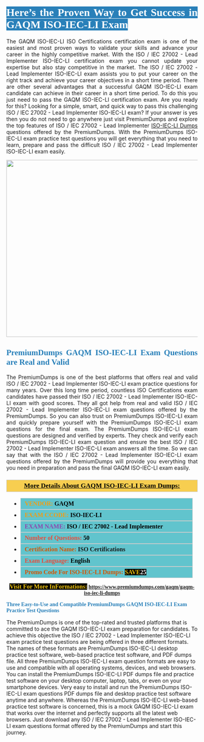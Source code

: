 <h1 style="text-align: justify;"><span style="color:#ffffff;"><span style="font-family:Georgia,serif;"><strong><span style="background-color:#2980b9;">Here’s the Proven Way to Get Success in GAQM ISO-IEC-LI Exam</span></strong></span></span></h1>

<p style="text-align: justify;">The GAQM ISO-IEC-LI ISO Certifications certification exam is one of the easiest and most proven ways to validate your skills and advance your career in the highly competitive market. With the ISO / IEC 27002 - Lead Implementer ISO-IEC-LI certification exam you cannot update your expertise but also stay competitive in the market. The ISO / IEC 27002 - Lead Implementer ISO-IEC-LI exam assists you to put your career on the right track and achieve your career objectives in a short time period. There are other several advantages that a successful GAQM ISO-IEC-LI exam candidate can achieve in their career in a short time period. To do this you just need to pass the GAQM ISO-IEC-LI certification exam. Are you ready for this? Looking for a simple, smart, and quick way to pass this challenging ISO / IEC 27002 - Lead Implementer ISO-IEC-LI exam? If your answer is yes then you do not need to go anywhere just visit PremiumDumps and explore the top features of ISO / IEC 27002 - Lead Implementer <a href="https://www.premiumdumps.com/gaqm/gaqm-iso-iec-li-dumps">ISO-IEC-LI Dumps</a> questions offered by the PremiumDumps. With the PremiumDumps ISO-IEC-LI exam practice test questions you will get everything that you need to learn, prepare and pass the difficult ISO / IEC 27002 - Lead Implementer ISO-IEC-LI exam easily.</p>

<p style="text-align: center;"><a href="https://www.premiumdumps.com/gaqm/gaqm-iso-iec-li-dumps"><img alt="" src="https://i.imgur.com/KJGzbJ2.jpeg" style="width: 700px; height: 465px;" /></a></p>

<h2 style="text-align: justify;"><span style="color:#2980b9;"><span style="font-family:Georgia,serif;"><strong>PremiumDumps GAQM ISO-IEC-LI Exam Questions are Real and Valid</strong></span></span></h2>

<p style="text-align: justify;">The PremiumDumps is one of the best platforms that offers real and valid ISO / IEC 27002 - Lead Implementer ISO-IEC-LI exam practice questions for many years. Over this long time period, countless ISO Certifications exam candidates have passed their ISO / IEC 27002 - Lead Implementer ISO-IEC-LI exam with good scores. They all got help from real and valid ISO / IEC 27002 - Lead Implementer ISO-IEC-LI exam questions offered by the PremiumDumps. So you can also trust on PremiumDumps ISO-IEC-LI exam and quickly prepare yourself with the PremiumDumps ISO-IEC-LI exam questions for the final exam. The PremiumDumps ISO-IEC-LI exam questions are designed and verified by experts. They check and verify each PremiumDumps ISO-IEC-LI exam question and ensure the best ISO / IEC 27002 - Lead Implementer ISO-IEC-LI exam answers all the time. So we can say that with the ISO / IEC 27002 - Lead Implementer ISO-IEC-LI exam questions offered by the PremiumDumps will provide you everything that you need in preparation and pass the final GAQM ISO-IEC-LI exam easily.</p>

<h3 style="background: #f7ce50; border: 1px solid rgb(204, 204, 204); padding: 5px 10px; text-align: center;"><span style="font-family:Georgia,serif;"><u><u><span style="color:#000000;"><span style="font-size:11pt"><span style="line-height:normal"><b><span style="font-size:13.0pt"><span cambria="">More Details About GAQM ISO-IEC-LI Exam Dumps:</span></span></b></span></span></span></u></u></span></h3>

<ul>
	<li style="margin:0cm 10pt">
	<div style="background:#61c4cd; border: 1px solid rgb(204, 204, 204); padding: 5px 10px; text-align: justify;"><span style="font-family:Georgia,serif;"><span style="font-size:11pt"><span style="line-height:normal"><b><span style="font-size:12.0pt"><span new="" roman="" times=""><span style="color:#f39c12;">VENDOR:</span> <span style="color:#000000;">GAQM</span></span></span></b></span></span></span></div>
	</li>
	<li style="margin:0cm 10pt">
	<div style="background: #61c4cd; border: 1px solid rgb(204, 204, 204); padding: 5px 10px; text-align: justify;"><span style="font-family:Georgia,serif;"><span style="font-size:11pt"><span style="line-height:normal"><b><span style="font-size:12.0pt"><span new="" roman="" times=""><span style="color:#f39c12;">EXAM CCODE:</span> <span style="color:#000000;">ISO-IEC-LI</span></span></span></b></span></span></span></div>
	</li>
	<li style="margin:0cm 10pt">
	<div style="background: #61c4cd; border: 1px solid rgb(204, 204, 204); padding: 5px 10px; text-align: justify;"><span style="font-family:Georgia,serif;"><span style="font-size:11pt"><span style="line-height:normal"><b><span style="font-size:12.0pt"><span new="" roman="" times=""><span style="color:#8e44ad;">EXAM NAME:</span> <span style="color:#000000;">ISO / IEC 27002 - Lead Implementer</span></span></span></b></span></span></span></div>
	</li>
	<li style="margin:0cm 10pt">
	<div style="background: #61c4cd; border: 1px solid rgb(204, 204, 204); padding: 5px 10px;"><span style="font-family:Georgia,serif;"><span style="font-size:11pt"><span style="line-height:normal"><b><span style="font-size:12.0pt"><span new="" roman="" times=""><span style="color:#e74c3c;">Number of Questions:</span><span style="color:#000000;"><span style="color:#f1c40f;"> </span>50</span></span></span></b></span></span></span></div>
	</li>
	<li style="margin:0cm 10pt">
	<div style="background: #61c4cd; border: 1px solid rgb(204, 204, 204); padding: 5px 10px; text-align: justify;"><span style="font-family:Georgia,serif;"><span style="font-size:11pt"><span style="line-height:normal"><b><span style="font-size:12.0pt"><span new="" roman="" times=""><span style="color:#d35400;">Certification Name:</span> ISO Certifications</span></span></b></span></span></span></div>
	</li>
	<li style="margin:0cm 10pt">
	<div style="background: #61c4cd; border: 1px solid rgb(204, 204, 204); padding: 5px 10px; text-align: justify;"><span style="font-family:Georgia,serif;"><span style="font-size:11pt"><span style="line-height:normal"><b><span style="font-size:12.0pt"><span new="" roman="" times=""><span style="color:#e74c3c;">Exam Language:</span> <span style="color:#000000;">English</span></span></span></b></span></span></span></div>
	</li>
	<li style="margin:0cm 10pt">
	<div style="background: #61c4cd; border: 1px solid rgb(204, 204, 204); padding: 5px 10px;"><span style="font-family:Georgia,serif;"><span style="font-size:11pt"><span style="line-height:normal"><b><span style="font-size:12.0pt"><span new="" roman="" times=""><span style="color:#d35400;">Promo Code For ISO-IEC-LI Dumps:</span><span style="color:#f1c40f;"> <span style="background-color:#000000;">SAVE</span></span><span style="color:#ffffff;"><span style="background-color:#000000;">25</span></span></span></span></b></span></span></span></div>
	</li>
</ul>

<p style="text-align: center;"><span style="font-family:Georgia,serif;"><strong><span style="font-size:16px;"><span style="color:#f1c40f;"><span style="background-color:#000000;">Visit For More InFormations:</span></span></span> <a href="https://www.premiumdumps.com/gaqm/gaqm-iso-iec-li-dumps">https://www.premiumdumps.com/gaqm/gaqm-iso-iec-li-dumps</a></strong></span></p>

<p><span style="color:#2980b9;"><span style="font-family:Georgia,serif;"><strong><strong><strong>Three Easy-to-Use and Compatible PremiumDumps GAQM ISO-IEC-LI Exam Practice Test Questions</strong></strong></strong></span></span></p>

<p>The PremiumDumps is one of the top-rated and trusted platforms that is committed to ace the GAQM ISO-IEC-LI exam preparation for candidates. To achieve this objective the ISO / IEC 27002 - Lead Implementer ISO-IEC-LI exam practice test questions are being offered in three different formats. The names of these formats are PremiumDumps ISO-IEC-LI desktop practice test software, web-based practice test software, and PDF dumps file. All three PremiumDumps ISO-IEC-LI exam question formats are easy to use and compatible with all operating systems, devices, and web browsers. You can install the PremiumDumps ISO-IEC-LI PDF dumps file and practice test software on your desktop computer, laptop, tabs, or even on your smartphone devices. Very easy to install and run the PremiumDumps ISO-IEC-LI exam questions PDF dumps file and desktop practice test software anytime and anywhere. Whereas the PremiumDumps ISO-IEC-LI web-based practice test software is concerned, this is a mock GAQM ISO-IEC-LI exam that works over the internet and perfectly supports all the latest web browsers. Just download any ISO / IEC 27002 - Lead Implementer ISO-IEC-LI exam questions format offered by the PremiumDumps and start this journey.</p>
